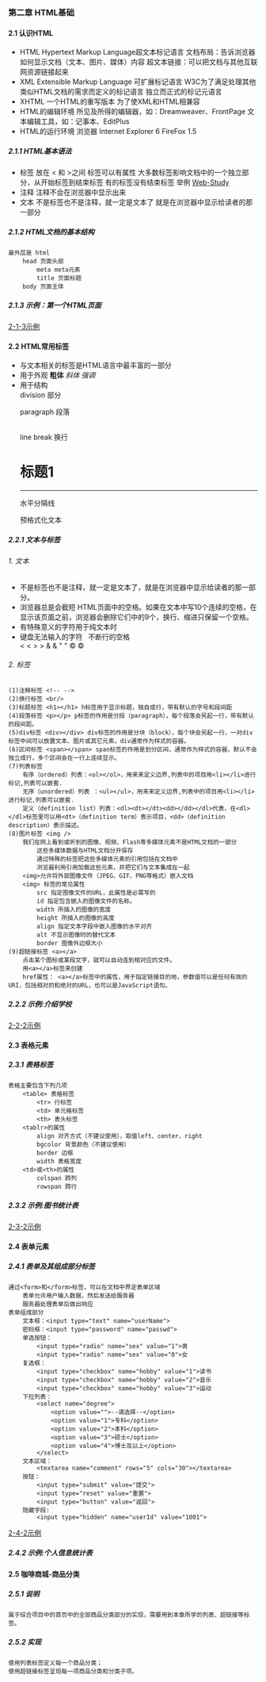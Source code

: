 ### 第二章 HTML基础

#### 2.1 认识HTML
* HTML
    Hypertext Markup Language超文本标记语言
    文档布局：告诉浏览器如何显示文档（文本、图片、媒体）内容
    超文本链接：可以把文档与其他互联网资源链接起来
* XML
    Extensible Markup Language 可扩展标记语言
    W3C为了满足处理其他类似HTML文档的需求而定义的标记语言
    独立而正式的标记元语言
* XHTML
    一个HTML的重写版本
    为了使XML和HTML相兼容
* HTML的编辑环境
    所见及所得的编辑器，如：Dreamweaver、FrontPage
    文本编辑工具，如：记事本、EditPlus
* HTML的运行环境
    浏览器
    Internet Explorer 6
    FireFox 1.5

##### 2.1.1 HTML基本语法
* 标签
    放在 < 和 >之间
    标签可以有属性
    大多数标签影响文档中的一个独立部分，从开始标签到结束标签
    有的标签没有结束标签
    举例
        <a href="https://github.com/ChuanmingXie/Web-Study">Web-Study</a>
        <br>
* 注释
    <!-- 注释内容 -->
    注释不会在浏览器中显示出来
* 文本
    不是标签也不是注释，就一定是文本了
    就是在浏览器中显示给读者的那一部分

##### 2.1.2 HTML文档的基本结构
<!DOCTYPE>
    最外层是 html
        head 页面头部
            meta meta元素
            title 页面标题
        body 页面主体
##### 2.1.3 示例：第一个HTML页面
[2-1-3示例](https://github.com/ChuanmingXie/Web-Study/blob/master/01_Html_Web/ShopCoffee/Konwleadge/Chapter02/2-1-3.html "2-1-3.html")

#### 2.2 HTML常用标签
* 与文本相关的标签是HTML语言中最丰富的一部分
* 用于外观
    <b>粗体</b>
    <i>斜体</i>
    <em>强调</em>
* 用于结构
    <div>division 部分</div>
    <p>paragraph 段落</p>
    <br>line break 换行
    <h1>标题1</h1>
    <hr>水平分隔线
    <pre>预格式化文本</pre>

##### 2.2.1 文本与标签
###### 1. 文本
* 不是标签也不是注释，就一定是文本了，就是在浏览器中显示给读者的那一部分。
* 浏览器总是会截短 HTML页面中的空格。如果在文本中写10个连续的空格，在显示该页面之前，浏览器会删除它们中的9个，换行、缩进只保留一个空格。
* 有特殊意义的字符用于纯文本时
* 键盘无法输入的字符
		&nbsp;         不断行的空格		
		&lt;  			<
		&gt;			>
		&amp;			&
		&quot;			"
		&copy;			©	

###### 2. 标签
    (1)注释标签 <!-- -->
    (2)换行标签 <br/>
    (3)标题标签 <h1></h1> h标签用于显示标题，独自成行，带有默认的字号和段间距
    (4)段落标签 <p></p> p标签的作用是分段（paragraph），每个段落会另起一行，带有默认的段间距。
    (5)div标签 <div></div> div标签的作用是分块（block），每个块会另起一行，一对div标签中间可以放置文本、图片或其它元素，div通常作为样式的容器。
    (6)区间标签 <span></span> span标签的作用是划分区间，通常作为样式的容器，默认不会独立成行，多个区间会在一行上连续显示。
    (7)列表标签 
        有序（ordered）列表：<ol></ol>，用来来定义边界,列表中的项目用<li></li>进行标记,列表可以嵌套.
        无序（unordered）列表 ：<ul></ul>，用来来定义边界,列表中的项目用<li></li>进行标记,列表可以嵌套.
        定义（definition list）列表：<dl><dt></dt><dd></dd></dl>代表，在<dl></dl>标签里可以用<dt>（definition term）表示项目，<dd>（definition description）表示描述。
    (8)图片标签 <img /> 
        我们在网上看到或听到的图像、视频、Flash等多媒体元素不是HTML文档的一部分
            这些多媒体数据与HTML文档分开保存
            通过特殊的标签把这些多媒体元素的引用包括在文档中
            浏览器利用引用加载这些元素，并把它们与文本集成在一起
        <img>允许将外部图像文件（JPEG、GIF、PNG等格式）嵌入文档
        <img> 标签的常见属性
            src 指定图像文件的URL，此属性是必需写的
            id 指定包含嵌入的图像文件的名称。
            width 所插入的图像的宽度
            height 所插入的图像的高度
            align 指定文本字段中嵌入图像的水平对齐
            alt 不显示图像时的替代文本
            border 图像外边框大小
    (9)超链接标签 <a></a> 
        点击某个图标或某段文字，就可以自动连到相对应的文件。
        用<a></a>标签来创建
        href属性： <a></a>标签中的属性，用于指定链接目的地，参数值可以是任何有效的URI，包括相对的和绝对的URL，也可以是JavaScript语句。

##### 2.2.2 示例:介绍学校
[2-2-2示例](https://github.com/ChuanmingXie/Web-Study/blob/master/01_Html_Web/ShopCoffee/Konwleadge/Chapter02/2-2-2.html "2-2-2.html")

#### 2.3 表格元素
##### 2.3.1 表格标签
    表格主要包含下列几项
        <table> 表格标签
            <tr> 行标签
            <td> 单元格标签
            <th> 表头标签
        <tablr>的属性
            align 对齐方式（不建议使用），取值left、center、right
            bgcolor 背景颜色（不建议使用）
            border 边框
            width 表格宽度
        <td>或<th>的属性
            colspan 跨列
            rowspan 跨行

##### 2.3.2 示例:图书统计表
[2-3-2示例](https://github.com/ChuanmingXie/Web-Study/blob/master/01_Html_Web/ShopCoffee/Konwleadge/Chapter02/2-3-2.html "2-3-2.html")

#### 2.4 表单元素
##### 2.4.1 表单及其组成部分标签
    通过<form>和</form>标签，可以在文档中界定表单区域
        表单允许用户输入数据，然后发送给服务器
        服务器处理表单后做出响应
    表单组成部分
        文本框：<input type="text" name="userName">
        密码框：<input type="password" name="passwd">
        单选按钮：
            <input type="radio" name="sex" value="1">男
            <input type="radio" name="sex" value="0">女
        复选框：
            <input type="checkbox" name="hobby" value="1">读书
            <input type="checkbox" name="hobby" value="2">音乐
            <input type="checkbox" name="hobby" value="3">运动
        下拉列表：
            <select name="degree">
                <option value="">--请选择--</option>
                <option value="1">专科</option>
                <option value="2">本科</option>
                <option value="3">硕士</option>
                <option value="4">博士及以上</option>
            </select>
        文本区域：
            <textarea name="comment" rows="5" cols="30"></textarea>
        按钮：
            <input type="submit" value="提交">
            <input type="reset" value="重置">
            <input type="button" value="返回">
        隐藏字段:
            <input type="hidden" name="userId" value="1001">
[2-4-2示例](https://github.com/ChuanmingXie/Web-Study/blob/master/01_Html_Web/ShopCoffee/Konwleadge/Chapter02/2-4-2.html "2-4-2.html")

##### 2.4.2 示例:个人信息统计表

#### 2.5 咖啡商城-商品分类
##### 2.5.1 说明
    属于综合项目中的首页中的全部商品分类部分的实现，需要用到本章所学的列表、超链接等标签。
##### 2.5.2 实现
    使用列表标签定义每一个商品分类；
    使用超链接标签呈现每一项商品分类和分类子项。
